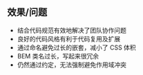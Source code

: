 ##  效果/问题

<ul>
<li class="pros">结合代码规范有效地解决了团队协作问题</li>
<li class="pros">良好的代码风格有利于代码复用及扩展</li>
<li class="pros">通过命名避免过长的嵌套，减小了 CSS 体积</li>
<li class="cons">BEM 类名过长，写起来很冗余</li>
<li class="cons">仍然通过约定，无法强制避免作用域冲突</li>
</ul>

